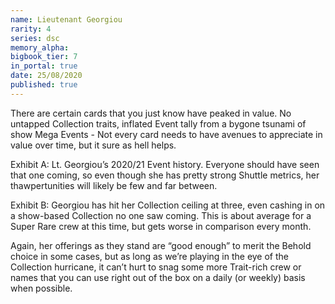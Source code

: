```yaml
---
name: Lieutenant Georgiou
rarity: 4
series: dsc
memory_alpha:
bigbook_tier: 7
in_portal: true
date: 25/08/2020
published: true
---
```


There are certain cards that you just know have peaked in value. No untapped Collection traits, inflated Event tally from a bygone tsunami of show Mega Events - Not every card needs to have avenues to appreciate in value over time, but it sure as hell helps.

Exhibit A: Lt. Georgiou’s 2020/21 Event history. Everyone should have seen that one coming, so even though she has pretty strong Shuttle metrics, her thawpertunities will likely be few and far between.

Exhibit B: Georgiou has hit her Collection ceiling at three, even cashing in on a show-based Collection no one saw coming. This is about average for a Super Rare crew at this time, but gets worse in comparison every month.

Again, her offerings as they stand are “good enough” to merit the Behold choice in some cases, but as long as we’re playing in the eye of the Collection hurricane, it can’t hurt to snag some more Trait-rich crew or names that you can use right out of the box on a daily (or weekly) basis when possible.
